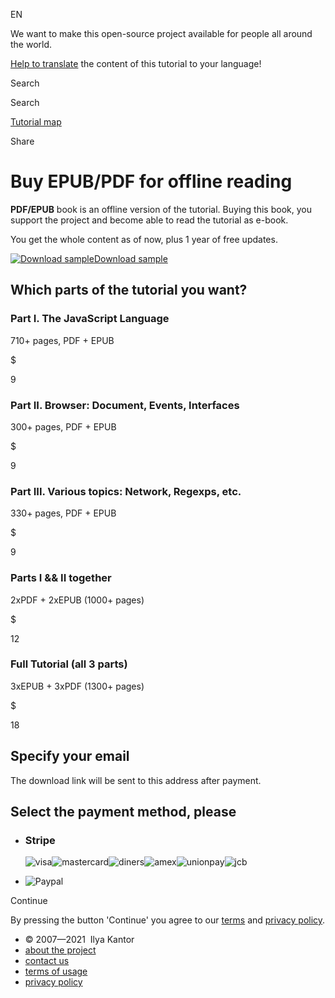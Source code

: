 EN


<!-- -->


We want to make this open-source project available for people all around the world.

[Help to translate](https://javascript.info/translate) the content of this tutorial to your language!



Search

Search

<a href="/tutorial/map" class="map"><span class="map__text">Tutorial map</span></a>

<span class="share-icons__title">Share</span><a href="https://twitter.com/share?url=https%3A%2F%2Fjavascript.info%2Febook" class="share share_tw"></a><a href="https://www.facebook.com/sharer/sharer.php?s=100&amp;p%5Burl%5D=https%3A%2F%2Fjavascript.info%2Febook" class="share share_fb"></a>


# Buy EPUB/PDF for offline reading

**PDF/EPUB** book is an offline version of the tutorial. Buying this book, you support the project and become able to read the tutorial as e-book.

You get the whole content as of now, plus 1 year of free updates.

<a href="/ebook/demo.zip" class="ebook__book-link"><img src="/ebook/js.png" alt="Download sample" /><span>Download sample</span></a>

## Which parts of the tutorial you want?

### Part I. The JavaScript Language

710+ pages, PDF + EPUB

$

9

### Part II. Browser: Document, Events, Interfaces

300+ pages, PDF + EPUB

$

9

### Part III. Various topics: Network, Regexps, etc.

330+ pages, PDF + EPUB

$

9

### Parts I && II together

2xPDF + 2xEPUB (1000+ pages)

$

12

### Full Tutorial (all 3 parts)

3xEPUB + 3xPDF (1300+ pages)

$

18

## Specify your email

The download link will be sent to this address after payment.

## Select the payment method, please

-   ### Stripe

    <span class="pay-method__cards"><img src="/pay-methods/cards/visa.svg" class="pay-method__card" alt="visa" /><img src="/pay-methods/cards/mastercard.svg" class="pay-method__card" alt="mastercard" /><img src="/pay-methods/cards/diners.svg" class="pay-method__card" alt="diners" /><img src="/pay-methods/cards/amex.svg" class="pay-method__card" alt="amex" /><img src="/pay-methods/cards/unionpay.svg" class="pay-method__card" alt="unionpay" /><img src="/pay-methods/cards/jcb.svg" class="pay-method__card" alt="jcb" /></span>

-   <img src="/pay-methods/pay-paypal.svg" class="pay-method__logo" alt="Paypal" />

<span class="button__text">Continue</span>

By pressing the button 'Continue' you agree to our [terms](/terms) and [privacy policy](/privacy).

-   © 2007—2021  Ilya Kantor
-   <a href="/about" class="page-footer__link">about the project</a>
-   <a href="/about#contact-us" class="page-footer__link">contact us</a>
-   <a href="/terms" class="page-footer__link">terms of usage</a>
-   <a href="/privacy" class="page-footer__link">privacy policy</a>
